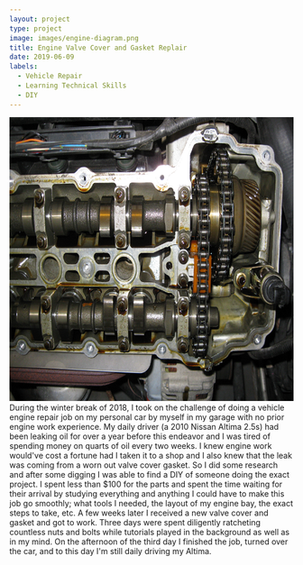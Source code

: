 ```yaml
---
layout: project
type: project
image: images/engine-diagram.png
title: Engine Valve Cover and Gasket Replair
date: 2019-06-09
labels:
  - Vehicle Repair
  - Learning Technical Skills
  - DIY
---
```

<img class="ui medium right floated rounded image" src="/images/valve-cover.png">
During the winter break of 2018, I took on the challenge of doing a vehicle engine repair job on my personal car by myself in my garage with no prior engine work experience. My daily driver (a 2010 Nissan Altima 2.5s) had been leaking oil for over a year before this endeavor and I was tired of spending money on quarts of oil every two weeks. I knew engine work would've cost a fortune had I taken it to a shop and I also knew that the leak was coming from a worn out valve cover gasket. So I did some research and after some digging I was able to find a DIY of someone doing the exact project. I spent less than $100 for the parts and spent the time waiting for their arrival by studying everything and anything I could have to make this job go smoothly; what tools I needed, the layout of my engine bay, the exact steps to take, etc. A few weeks later I received a new valve cover and gasket and got to work. Three days were spent diligently ratcheting countless nuts and bolts while tutorials played in the background as well as in my mind. On the afternoon of the third day I finished the job, turned over the car, and to this day I'm still daily driving my Altima.
